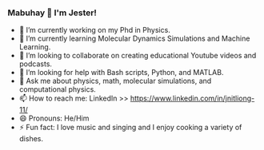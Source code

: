 ### Mabuhay 👋 I'm Jester!

- 🔭 I’m currently working on my Phd in Physics.
- 🌱 I’m currently learning Molecular Dynamics Simulations and Machine Learning.
- 👯 I’m looking to collaborate on creating educational Youtube videos and podcasts.
- 🤔 I’m looking for help with Bash scripts, Python, and MATLAB.
- 💬 Ask me about physics, math, molecular simulations, and computational physics.
- 📫 How to reach me: LinkedIn >> https://www.linkedin.com/in/jnitliong-11/
- 😄 Pronouns: He/Him
- ⚡ Fun fact: I love music and singing and I enjoy cooking a variety of dishes.
